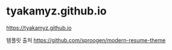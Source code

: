 ﻿# tyakamyz.github.io
https://tyakamyz.github.io

템플릿 출처
https://github.com/sproogen/modern-resume-theme
